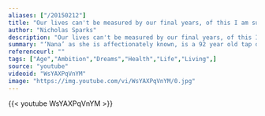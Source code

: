 ```yaml
---
aliases: ["/20150212"]
title: "Our lives can't be measured by our final years, of this I am sure."
author: "Nicholas Sparks"
description: "Our lives can't be measured by our final years, of this I am sure. - Nicholas Sparks quotes from GetInspired365.com"
summary: "‘Nana’ as she is affectionately known, is a 92 year old tap dancer. She used to be a Rockette during World War Two. Nana now teaches tap dancing out of her attic, that she has specially converted. She has 70 students and only has one day a week off. Not content with just teaching, she puts on a big Tap Dancing show each year. She has done this every year for the last 45 years."
referenceurl: ""
tags: ["Age","Ambition","Dreams","Health","Life","Living",]
source: "youtube"
videoid: "WsYAXPqVnYM"
image: "https://img.youtube.com/vi/WsYAXPqVnYM/0.jpg"
---
```


{{< youtube WsYAXPqVnYM >}}
